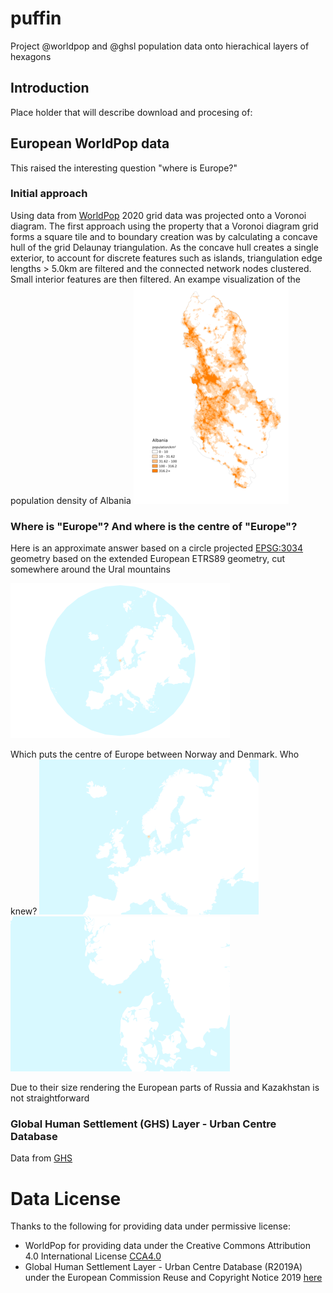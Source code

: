 # puffin
Project @worldpop and @ghsl population data onto hierachical layers of hexagons

## Introduction
Place holder that will describe download and procesing of:

## European WorldPop data

This raised the interesting question "where is Europe?"

### Initial approach

Using data from [WorldPop](https://www.worldpop.org/) 2020 grid data was projected onto a Voronoi diagram. The first approach using the property that a Voronoi diagram grid forms a square tile and to boundary creation was by calculating a concave hull of the grid Delaunay triangulation. As the concave hull creates a single exterior, to account for discrete features such as islands, triangulation edge lengths  > 5.0km are filtered and the connected network nodes clustered. Small interior features are then filtered. An exampe visualization of the population density of Albania ![here](https://github.com/anisotropi4/puffin/blob/main/images/albania-01.png "Bounded population density visualisation Albania")

### Where is "Europe"? And where is the centre of "Europe"?
Here is an approximate answer based on a circle projected [EPSG:3034](https://epsg.io/3034) geometry based on the extended European ETRS89 geometry, cut somewhere around the Ural mountains

![here](https://github.com/anisotropi4/puffin/blob/main/images/centre-europe-01.png "Bounded European geography")

Which puts the centre of Europe between Norway and Denmark. Who knew?
![here](https://github.com/anisotropi4/puffin/blob/main/images/centre-europe-02.png "Bounded European geography centre point")
![here](https://github.com/anisotropi4/puffin/blob/main/images/centre-europe-03.png "Bounded European geography detailed centre point")

Due to their size rendering the European parts of Russia and Kazakhstan is not straightforward

### Global Human Settlement (GHS) Layer - Urban Centre Database

Data from [GHS](https://publications.jrc.ec.europa.eu/repository/handle/JRC115586)


# Data License
Thanks to the following for providing data under permissive license:

* WorldPop for providing data under the Creative Commons Attribution 4.0 International License [CCA4.0](http://creativecommons.org/licenses/by/4.0)
* Global Human Settlement Layer - Urban Centre Database (R2019A) under the European Commission Reuse and Copyright Notice 2019 [here](https://commission.europa.eu/legal-notice_en#copyright-notice)

